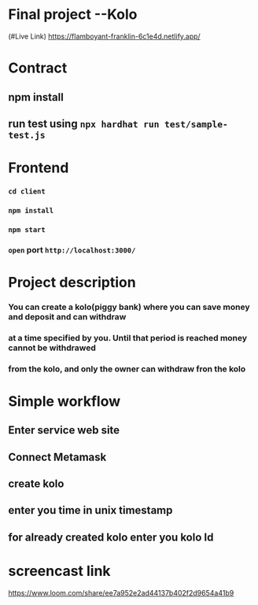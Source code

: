 # Final project --Kolo


(#Live Link)
 https://flamboyant-franklin-6c1e4d.netlify.app/ 

# Contract
## npm install
## run test using `npx hardhat run test/sample-test.js`

# Frontend 

### `cd client`
### `npm install`
### `npm start`
### `open` port `http://localhost:3000/`

# Project description

### You can create a kolo(piggy bank) where you can save money and deposit and can withdraw 
### at a time specified by you. Until that period is reached money cannot be withdrawed 
### from the kolo, and only the owner can withdraw fron the kolo


# Simple workflow
## Enter service web site
## Connect Metamask
## create kolo
## enter you time in unix timestamp
## for already created kolo enter you kolo Id
##

# screencast link
https://www.loom.com/share/ee7a952e2ad44137b402f2d9654a41b9